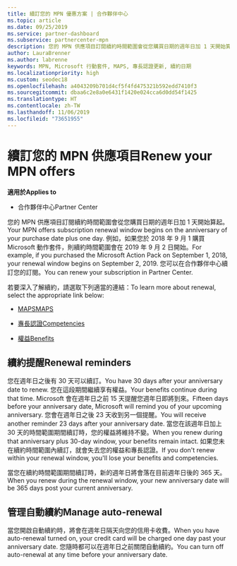 ```yaml
---
title: 續訂您的 MPN 優惠方案 | 合作夥伴中心
ms.topic: article
ms.date: 09/25/2019
ms.service: partner-dashboard
ms.subservice: partnercenter-mpn
description: 您的 MPN 供應項目訂閱續約時間範圍會從您購買日期的週年日加 1 天開始算起。
author: LauraBrenner
ms.author: labrenne
keywords: MPN, Microsoft 行動套件, MAPS, 專長認證更新, 續約日期
ms.localizationpriority: high
ms.custom: seodec18
ms.openlocfilehash: a4043209b701d4cf5f4fd475321b592edd7410f3
ms.sourcegitcommit: dbaa6c2e8a0e6431f1420e024cca6d0dd54f1425
ms.translationtype: HT
ms.contentlocale: zh-TW
ms.lasthandoff: 11/06/2019
ms.locfileid: "73651955"
---
```

# <a name="renew-your-mpn-offers"></a><span data-ttu-id="9f0a8-104">續訂您的 MPN 供應項目</span><span class="sxs-lookup"><span data-stu-id="9f0a8-104">Renew your MPN offers</span></span>

<span data-ttu-id="9f0a8-105">**適用於**</span><span class="sxs-lookup"><span data-stu-id="9f0a8-105">**Applies to**</span></span>

- <span data-ttu-id="9f0a8-106">合作夥伴中心</span><span class="sxs-lookup"><span data-stu-id="9f0a8-106">Partner Center</span></span>

<span data-ttu-id="9f0a8-107">您的 MPN 供應項目訂閱續約時間範圍會從您購買日期的週年日加 1 天開始算起。</span><span class="sxs-lookup"><span data-stu-id="9f0a8-107">Your MPN offers subscription renewal window begins on the anniversary of your purchase date plus one day.</span></span> <span data-ttu-id="9f0a8-108">例如，如果您於 2018 年 9 月 1 購買 Microsoft 動作套件，則續約時間範圍會在 2019 年 9 月 2 日開始。</span><span class="sxs-lookup"><span data-stu-id="9f0a8-108">For example, if you purchased the Microsoft Action Pack on September 1, 2018, your renewal window begins on September 2, 2019.</span></span> <span data-ttu-id="9f0a8-109">您可以在合作夥伴中心續訂您的訂閱。</span><span class="sxs-lookup"><span data-stu-id="9f0a8-109">You can renew your subscription in Partner Center.</span></span>

<span data-ttu-id="9f0a8-110">若要深入了解續約，請選取下列適當的連結：</span><span class="sxs-lookup"><span data-stu-id="9f0a8-110">To learn more about renewal, select the appropriate link below:</span></span>

- [<span data-ttu-id="9f0a8-111">MAPS</span><span class="sxs-lookup"><span data-stu-id="9f0a8-111">MAPS</span></span>](mpn-get-action-pack.md)

- [<span data-ttu-id="9f0a8-112">專長認證</span><span class="sxs-lookup"><span data-stu-id="9f0a8-112">Competencies</span></span>](learn-about-competencies.md)

- [<span data-ttu-id="9f0a8-113">權益</span><span class="sxs-lookup"><span data-stu-id="9f0a8-113">Benefits</span></span>](manage-your-partner-network-benefits.md)

## <a name="renewal-reminders"></a><span data-ttu-id="9f0a8-114">續約提醒</span><span class="sxs-lookup"><span data-stu-id="9f0a8-114">Renewal reminders</span></span>

<span data-ttu-id="9f0a8-115">您在週年日之後有 30 天可以續訂。</span><span class="sxs-lookup"><span data-stu-id="9f0a8-115">You have 30 days after your anniversary date to renew.</span></span> <span data-ttu-id="9f0a8-116">您在這段期間繼續享有權益。</span><span class="sxs-lookup"><span data-stu-id="9f0a8-116">Your benefits continue during that time.</span></span> <span data-ttu-id="9f0a8-117">Microsoft 會在週年日之前 15 天提醒您週年日即將到來。</span><span class="sxs-lookup"><span data-stu-id="9f0a8-117">Fifteen days before your anniversary date, Microsoft will remind you of your upcoming anniversary.</span></span> <span data-ttu-id="9f0a8-118">您會在週年日之後 23 天收到另一個提醒。</span><span class="sxs-lookup"><span data-stu-id="9f0a8-118">You will receive another reminder 23 days after your anniversary date.</span></span> <span data-ttu-id="9f0a8-119">當您在該週年日加上 30 天的時間範圍期間續訂時，您的權益將維持不變。</span><span class="sxs-lookup"><span data-stu-id="9f0a8-119">When you renew during that anniversary plus 30-day window, your benefits remain intact.</span></span> <span data-ttu-id="9f0a8-120">如果您未在續約時間範圍內續訂，就會失去您的權益和專長認證。</span><span class="sxs-lookup"><span data-stu-id="9f0a8-120">If you don't renew within your renewal window, you'll lose your benefits and competencies.</span></span>

<span data-ttu-id="9f0a8-121">當您在續約時間範圍期間續訂時，新的週年日將會落在目前週年日後的 365 天。</span><span class="sxs-lookup"><span data-stu-id="9f0a8-121">When you renew during the renewal window, your new anniversary date will be 365 days post your current anniversary.</span></span>

## <a name="manage-auto-renewal"></a><span data-ttu-id="9f0a8-122">管理自動續約</span><span class="sxs-lookup"><span data-stu-id="9f0a8-122">Manage auto-renewal</span></span>

<span data-ttu-id="9f0a8-123">當您開啟自動續約時，將會在週年日隔天向您的信用卡收費。</span><span class="sxs-lookup"><span data-stu-id="9f0a8-123">When you have auto-renewal turned on, your credit card will be charged one day past your anniversary date.</span></span> <span data-ttu-id="9f0a8-124">您隨時都可以在週年日之前關閉自動續約。</span><span class="sxs-lookup"><span data-stu-id="9f0a8-124">You can turn off auto-renewal at any time before your anniversary date.</span></span>
